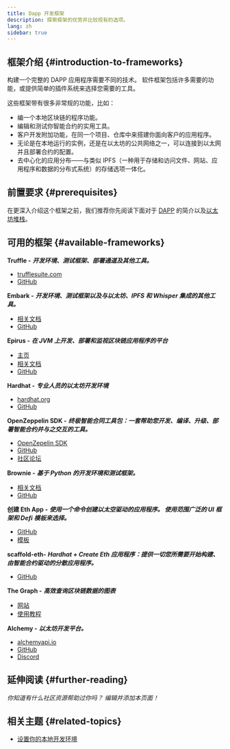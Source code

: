 ```yaml
---
title: Dapp 开发框架
description: 探索框架的优势并比较现有的选项。
lang: zh
sidebar: true
---
```


## 框架介绍 {#introduction-to-frameworks}

构建一个完整的 DAPP 应用程序需要不同的技术。 软件框架包括许多需要的功能，或提供简单的插件系统来选择您需要的工具。

这些框架带有很多非常规的功能，比如：

- 编一个本地区块链的程序功能。
- 编辑和测试你智能合约的实用工具。
- 客户开发附加功能，在同一个项目、仓库中来搭建你面向客户的应用程序。
- 无论是在本地运行的实例，还是在以太坊的公共网络之一，可以连接到以太网并且部署合约的配置。
- 去中心化的应用分布——与类似 IPFS（一种用于存储和访问文件、网站、应用程序和数据的分布式系统）的存储选项一体化。

## 前置要求 {#prerequisites}

在更深入介绍这个框架之前，我们推荐你先阅读下面对于 [DAPP](/developers/docs/dapps/) 的简介以及[以太坊堆栈](/developers/docs/ethereum-stack/)。

## 可用的框架 {#available-frameworks}

**Truffle -** **_开发环境、测试框架、部署通道及其他工具。_**

- [trufflesuite.com](https://www.trufflesuite.com/)
- [GitHub](https://github.com/trufflesuite/truffle)

**Embark -** **_开发环境、测试框架以及与以太坊、IPFS 和 Whisper 集成的其他工具。_**

- [相关文档](https://embark.status.im/docs/)
- [GitHub](https://github.com/embark-framework/embark)

**Epirus -** **_在 JVM 上开发、部署和监视区块链应用程序的平台_**

- [主页](https://www.web3labs.com/epirus)
- [相关文档](https://docs.epirus.io)
- [GitHub](https://github.com/epirus-io/epirus-cli)

**Hardhat -** **_专业人员的以太坊开发环境_**

- [hardhat.org](https://hardhat.org)
- [GitHub](https://github.com/nomiclabs/hardhat)

**OpenZeppelin SDK -** **_终极智能合同工具包：一套帮助您开发、编译、升级、部署智能合约并与之交互的工具。_**

- [OpenZepelin SDK](https://openzeppelin.com/sdk/)
- [GitHub](https://github.com/OpenZeppelin/openzeppelin-sdk)
- [社区论坛](https://forum.openzeppelin.com/c/support/17)

**Brownie -** **_基于 Python 的开发环境和测试框架。_**

- [相关文档](https://eth-brownie.readthedocs.io/en/latest/)
- [GitHub](https://github.com/eth-brownie/brownie)

**创建 Eth App -** **_使用一个命令创建以太空驱动的应用程序。 使用范围广泛的 UI 框架和 Defi 模板来选择。_**

- [GitHub](https://github.com/paulrberg/create-eth-app)
- [模板](https://github.com/PaulRBerg/create-eth-app/tree/develop/templates)

**scaffold-eth-** **_Hardhat + Create Eth 应用程序：提供一切您所需要开始构建、由智能合约驱动的分散应用程序。_**

- [GitHub](https://github.com/austintgriffith/scaffold-eth)

**The Graph -** **_高效查询区块链数据的图表_**

- [网站](https://thegraph.com/)
- [使用教程](/developers/tutorials/the-graph-fixing-web3-data-querying/)

**Alchemy -** **_以太坊开发平台。_**

- [alchemyapi.io](https://alchemyapi.io/)
- [GitHub](https://github.com/alchemyplatform)
- [Discord](https://discord.gg/kwqVnrA)

## 延伸阅读 {#further-reading}

_你知道有什么社区资源帮助过你吗？ 编辑并添加本页面！_

## 相关主题 {#related-topics}

- [设置你的本地开发环境](/developers/local-environment/)
